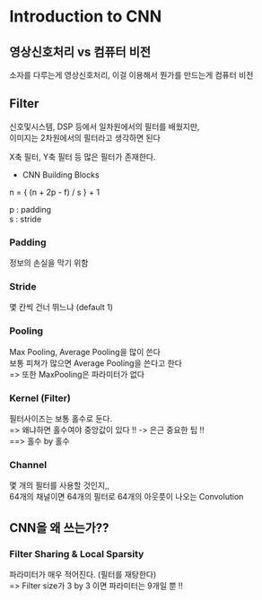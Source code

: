 # Introduction to CNN

## 영상신호처리 vs 컴퓨터 비전

소자를 다루는게 영상신호처리, 이걸 이용해서 뭔가를 만드는게 컴퓨터 비전  
  
## Filter  
  
신호및시스템, DSP 등에서 일차원에서의 필터를 배웠지만,  
이미지는 2차원에서의 필터라고 생각하면 된다  
  
X축 필터, Y축 필터 등 많은 필터가 존재한다.  

* CNN Building Blocks

n = { (n + 2p - f) / s } + 1
  
p : padding  
s : stride  
  
### Padding  
정보의 손실을 막기 위함  
  
### Stride
   
몇 칸씩 건너 뛰느냐 (default 1)

### Pooling
  
Max Pooling, Average Pooling을 많이 쓴다  
보통 피쳐가 많으면 Average Pooling을 쓴다고 한다  
=> 또한 MaxPooling은 파라미터가 없다    

### Kernel (Filter)
  
필터사이즈는 보통 홀수로 둔다.  
=> 왜냐하면 홀수여야 중앙값이 있다 !! -> 은근 중요한 팁 !!  
==> 홀수 by 홀수    
  
### Channel  
  
몇 개의 필터를 사용할 것인지,,  
64개의 채널이면 64개의 필터로 64개의 아웃풋이 나오는 Convolution  


## CNN을 왜 쓰는가??
  
### Filter Sharing & Local Sparsity  
  
파라미터가 매우 적어진다. (필터를 재탕한다)  
=> Filter size가 3 by 3 이면 파라미터는 9개일 뿐 !!  
  
